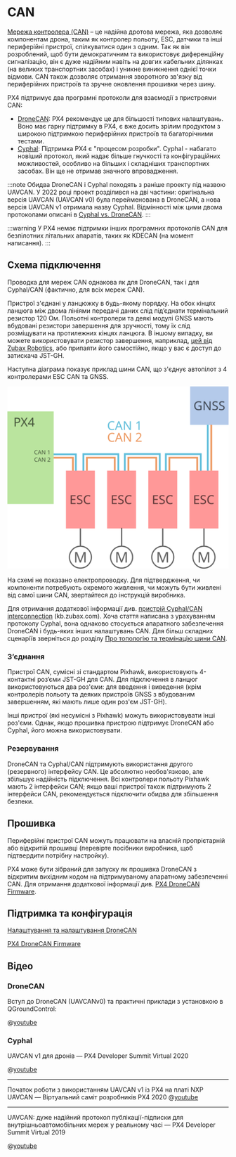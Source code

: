 # CAN

[Мережа контролера (CAN)](https://en.wikipedia.org/wiki/CAN_bus) – це надійна дротова мережа, яка дозволяє компонентам дрона, таким як контролер польоту, ESC, датчики та інші периферійні пристрої, спілкуватися один з одним. Так як він розроблений, щоб бути демократичним та використовує диференційну сигналізацію, він є дуже надійним навіть на довгих кабельних ділянках (на великих транспортних засобах) і уникне виникнення однієї точки відмови. CAN також дозволяє отримання зворотного зв'язку від периферійних пристроїв та зручне оновлення прошивки через шину.

PX4 підтримує два програмні протоколи для взаємодії з пристроями CAN:

- [DroneCAN](../dronecan/README.md): PX4 рекомендує це для більшості типових налаштувань. Воно має гарну підтримку в PX4, є вже досить зрілим продуктом з широкою підтримкою периферійних пристроїв та багаторічними тестами.
- [Cyphal](https://opencyphal.org): Підтримка PX4 є "процесом розробки". Cyphal - набагато новіший протокол, який надає більше гнучкості та конфігураційних можливостей, особливо на більших і складніших транспортних засобах. Він ще не отримав значного впровадження.

:::note
Обидва DroneCAN і Cyphal походять з раніше проекту під назвою UAVCAN. У 2022 році проект розділився на дві частини: оригінальна версія UAVCAN (UAVCAN v0) була перейменована в DroneCAN, а нова версія UAVCAN v1 отримала назву Cyphal. Відмінності між цими двома протоколами описані в [Cyphal vs. DroneCAN](https://forum.opencyphal.org/t/cyphal-vs-dronecan/1814).
:::

:::warning
У PX4 немає підтримки інших програмних протоколів CAN для безпілотних літальних апаратів, таких як KDECAN (на момент написання).
:::

## Схема підключення

Проводка для мереж CAN однакова як для DroneCAN, так і для Cyphal/CAN (фактично, для всіх мереж CAN).

Пристрої з'єднані у ланцюжку в будь-якому порядку. На обох кінцях ланцюга між двома лініями передачі даних слід під’єднати термінальний резистор 120 Ом. Польотні контролери та деякі модулі GNSS мають вбудовані резистори завершення для зручності, тому їх слід розміщувати на протилежних кінцях ланцюга. В іншому випадку, ви можете використовувати резистор завершення, наприклад, [цей від Zubax Robotics](https://shop.zubax.com/products/uavcan-micro-termination-plug?variant=6007985111069), або припаяти його самостійно, якщо у вас є доступ до затискача JST-GH.

Наступна діаграма показує приклад шини CAN, що з'єднує автопілот з 4 контролерами ESC CAN та GNSS.

![CAN Wiring](../../assets/can/uavcan_wiring.svg)

На схемі не показано електропроводку. Для підтвердження, чи компоненти потребують окремого живлення, чи можуть бути живлені від самої шини CAN, звертайтеся до інструкцій виробника.

Для отримання додаткової інформації див. [пристрій Cyphal/CAN interconnection](https://kb.zubax.com/pages/viewpage.action?pageId=2195476) (kb.zubax.com). Хоча стаття написана з урахуванням протоколу Cyphal, вона однаково стосується апаратного забезпечення DroneCAN і будь-яких інших налаштувань CAN. Для більш складних сценаріїв зверніться до розділу [Про топологію та термінацію шини CAN](https://forum.opencyphal.org/t/on-can-bus-topology-and-termination/1685).

### З’єднання

Пристрої CAN, сумісні зі стандартом Pixhawk, використовують 4-контактні роз’єми JST-GH для CAN. Для підключення в ланцюг використовуються два роз'єми: для введення і виведення (крім контролерів польоту та деяких пристроїв GNSS з вбудованим завершенням, які мають лише один роз'єм JST-GH).

Інші пристрої (які несумісні з Pixhawk) можуть використовувати інші роз'єми. Однак, якщо прошивка пристрою підтримує DroneCAN або Cyphal, його можна використовувати.

### Резервування

DroneCAN та Cyphal/CAN підтримують використання другого (резервного) інтерфейсу CAN. Це абсолютно необов'язково, але збільшує надійність підключення. Всі контролери польоту Pixhawk мають 2 інтерфейси CAN; якщо ваші пристрої також підтримують 2 інтерфейси CAN, рекомендується підключити обидва для збільшення безпеки.

## Прошивка

Периферійні пристрої CAN можуть працювати на власній пропрієтарній або відкритій прошивці (перевірте посібники виробника, щоб підтвердити потрібну настройку).

PX4 може бути зібраний для запуску як прошивка DroneCAN з відкритим вихідним кодом на підтримуваному апаратному забезпеченні CAN. Для отримання додаткової інформації див. [PX4 DroneCAN Firmware](../dronecan/px4_cannode_fw.md).

## Підтримка та конфігурація

[Налаштування та налаштування DroneCAN](../dronecan/index.md)

[PX4 DroneCAN Firmware](../dronecan/px4_cannode_fw.md)

## Відео

### DroneCAN

Вступ до DroneCAN (UAVCANv0) та практичні приклади з установкою в QGroundControl:

@[youtube](https://youtu.be/IZMTq9fTiOM)

### Cyphal

UAVCAN v1 для дронів — PX4 Developer Summit Virtual 2020

@[youtube](https://youtu.be/6Bvtn_g8liU)

---

Початок роботи з використанням UAVCAN v1 із PX4 на платі NXP UAVCAN — Віртуальний саміт розробників PX4 2020 @[youtube](https://youtu.be/MwdHwjaXYKs)

---

UAVCAN: дуже надійний протокол публікації-підписки для внутрішньоавтомобільних мереж у реальному часі — PX4 Developer Summit Virtual 2019

@[youtube](https://youtu.be/MBtROivYPik)
